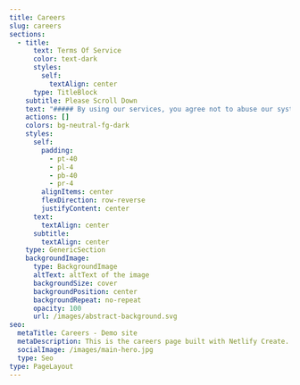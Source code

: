 ```yaml
---
title: Careers
slug: careers
sections:
  - title:
      text: Terms Of Service
      color: text-dark
      styles:
        self:
          textAlign: center
      type: TitleBlock
    subtitle: Please Scroll Down
    text: "##### By using our services, you agree not to abuse our systems or network in ways that might harm the usability of other clients' services...\n\n##### Service Abuse & Acceptable Use\n\n##### Examples of unacceptable behavior include but are not limited to:\n\n##### Harming other networks through outgoing DoS attacks\n\n##### Hosting or distributing malicious content targeting individuals\n\n##### Abnormally high network usage (over 200 Mbit/s or high packets per second (PPS))...\n\n##### Unmetered Storage & CPU Usage\n\n##### If your server includes these features, you may request additional resources with valid justification...\n\n##### Unmetered Storage\n\n##### **Fair Use Example:**\_Storing essential data for active players and game server files necessary for gameplay.\n\n##### Unmetered CPU Usage\n\n##### **Fair Use Example:**\_Loading player chunks within reasonable limits, executing necessary game processes...\n\n##### Unmetered Bandwidth\n\n##### **Fair Use Example:**\_Transferring data needed for active gameplay...\n\n##### Data Responsibility\n\n##### We do not assume responsibility for the data stored on your service...\n\n##### Refund Policy\n\n##### At mcez.com, we are confident in the quality of our services. As such, we have a strict no-refun\n\n"
    actions: []
    colors: bg-neutral-fg-dark
    styles:
      self:
        padding:
          - pt-40
          - pl-4
          - pb-40
          - pr-4
        alignItems: center
        flexDirection: row-reverse
        justifyContent: center
      text:
        textAlign: center
      subtitle:
        textAlign: center
    type: GenericSection
    backgroundImage:
      type: BackgroundImage
      altText: altText of the image
      backgroundSize: cover
      backgroundPosition: center
      backgroundRepeat: no-repeat
      opacity: 100
      url: /images/abstract-background.svg
seo:
  metaTitle: Careers - Demo site
  metaDescription: This is the careers page built with Netlify Create.
  socialImage: /images/main-hero.jpg
  type: Seo
type: PageLayout
---
```


